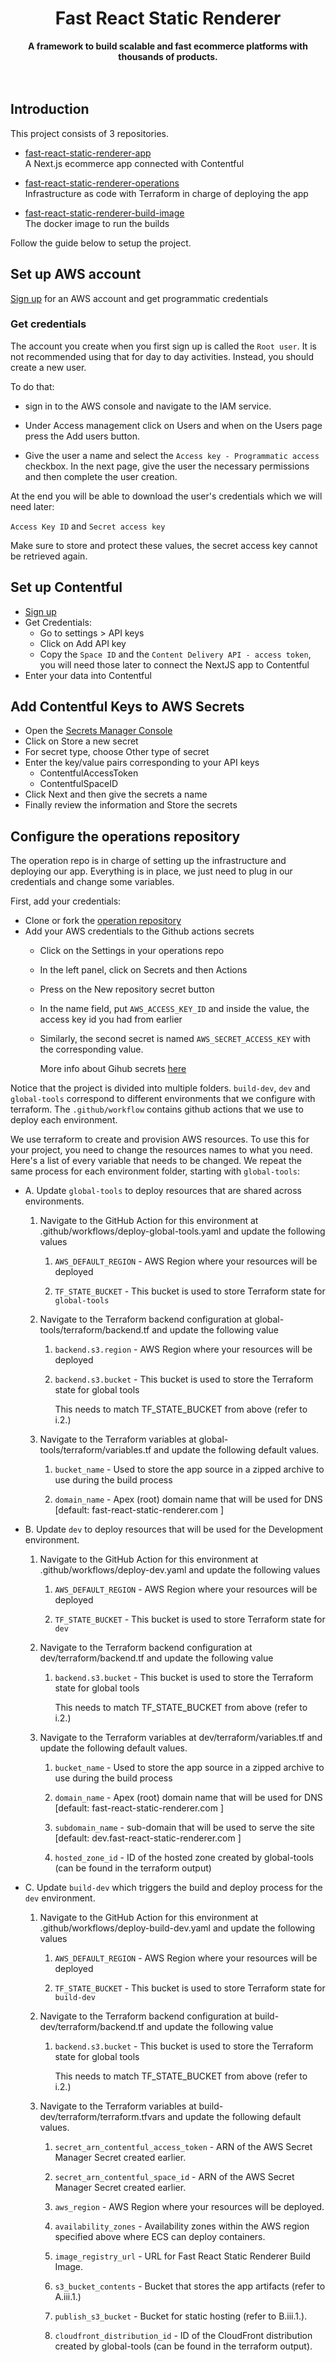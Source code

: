 <div align="center">
  <h1>Fast React Static Renderer</h1>
  <strong>A framework to build scalable and fast ecommerce platforms with thousands of products.</strong>
</div>

<br />
<br />

## Introduction

This project consists of 3 repositories.

- [fast-react-static-renderer-app](https://github.com/bitovi/fast-react-static-renderer-app) \
  A Next.js ecommerce app connected with Contentful
  
- [fast-react-static-renderer-operations](https://github.com/bitovi/fast-react-static-renderer-operations) \
  Infrastructure as code with Terraform in charge of deploying the app

- [fast-react-static-renderer-build-image](https://github.com/bitovi/fast-react-static-renderer-build-image) \
  The docker image to run the builds


Follow the guide below to setup the project.

## Set up AWS account


[Sign up](https://portal.aws.amazon.com/billing/signup#/start/email) for an AWS account and get programmatic credentials

### Get credentials

The account you create when you first sign up is called the `Root user`. It is not recommended using that for day to day activities. Instead, you should create a new user.

To do that: 
- sign in to the AWS console and navigate to the IAM service.

- Under Access management click on Users and when on the Users page press the Add users button.

- Give the user a name and select the `Access key - Programmatic access` checkbox.
In the next page, give the user the necessary permissions and then complete the user creation.

At the end you will be able to download the user's credentials which we will need later:

`Access Key ID` and `Secret access key`

Make sure to store and protect these values, the secret access key cannot be retrieved again.



## Set up Contentful
- [Sign up](https://www.contentful.com/sign-up/)
- Get Credentials:
  - Go to settings > API keys
  - Click on Add API key
  - Copy the `Space ID` and the `Content Delivery API - access token`, you will need those later to connect the NextJS app to Contentful
- Enter your data into Contentful

## Add Contentful Keys to AWS Secrets

- Open the [Secrets Manager Console](https://us-east-1.console.aws.amazon.com/secretsmanager/landing?region=us-east-1)
- Click on Store a new secret
- For secret type, choose Other type of secret
- Enter the key/value pairs corresponding to your API keys
  - ContentfulAccessToken
  - ContentfulSpaceID
- Click Next and then give the secrets a name
- Finally review the information and Store the secrets

## Configure the operations repository

The operation repo is in charge of setting up the infrastructure and deploying our app. Everything is in place, we just need to plug in our credentials and change some variables.

First, add your credentials:

- Clone or fork the [operation repository](https://github.com/bitovi/fast-react-static-renderer-operations)
- Add your AWS credentials to the Github actions secrets
  - Click on the Settings in your operations repo
  - In the left panel, click on Secrets and then Actions
  - Press on the New repository secret button
  - In the name field, put `AWS_ACCESS_KEY_ID` and inside the value, the access key id you had from earlier
  - Similarly, the second secret is named `AWS_SECRET_ACCESS_KEY` with the corresponding value.

    More info about Gihub secrets [here](https://docs.github.com/en/actions/security-guides/encrypted-secrets)

Notice that the project is divided into multiple folders. `build-dev`, `dev` and `global-tools` correspond to different environments that we configure with terraform. The `.github/workflow` contains github actions that we use to deploy each environment. 

We use terraform to create and provision AWS resources. To use this for your project, you need to change the resources names to what you need. Here's a list of every variable that needs to be changed. We repeat the same process for each environment folder, starting with `global-tools`:


  - A. Update `global-tools` to deploy resources that are shared across environments.
  
    1. Navigate to the GitHub Action for this environment at .github/workflows/deploy-global-tools.yaml and update the following values

       1. `AWS_DEFAULT_REGION` - AWS Region where your resources will be deployed

       2. `TF_STATE_BUCKET` - This bucket is used to store Terraform state for `global-tools`

    2. Navigate to the Terraform backend configuration at global-tools/terraform/backend.tf and update the following value
   
       1. `backend.s3.region` - AWS Region where your resources will be deployed 
       1. `backend.s3.bucket` - This bucket is used to store the Terraform state for global tools

            This needs to match TF_STATE_BUCKET from above (refer to i.2.)

    3. Navigate to the Terraform variables at global-tools/terraform/variables.tf and update the following default values.

       1. `bucket_name` - Used to store the app source in a zipped archive to use during the build process

       2. `domain_name` - Apex (root) domain name that will be used for DNS [default: fast-react-static-renderer.com ]



  - B. Update `dev` to deploy resources that will be used for the Development environment.

    1. Navigate to the GitHub Action for this environment at .github/workflows/deploy-dev.yaml and update the following values

       1. `AWS_DEFAULT_REGION` - AWS Region where your resources will be deployed

       2. `TF_STATE_BUCKET` - This bucket is used to store Terraform state for `dev`

    2. Navigate to the Terraform backend configuration at dev/terraform/backend.tf and update the following value

       1. `backend.s3.bucket` - This bucket is used to store the Terraform state for global tools

            This needs to match TF_STATE_BUCKET from above (refer to i.2.)

    3. Navigate to the Terraform variables at dev/terraform/variables.tf and update the following default values.

       1. `bucket_name` - Used to store the app source in a zipped archive to use during the build process

       2. `domain_name` - Apex (root) domain name that will be used for DNS [default: fast-react-static-renderer.com ]

       3. `subdomain_name` - sub-domain that will be used to serve the site [default: dev.fast-react-static-renderer.com ]

       4. `hosted_zone_id` - ID of the hosted zone created by global-tools (can be found in the terraform output)



  - C. Update `build-dev` which triggers the build and deploy process for the `dev` environment.

    1. Navigate to the GitHub Action for this environment at .github/workflows/deploy-build-dev.yaml and update the following values

       1. `AWS_DEFAULT_REGION` - AWS Region where your resources will be deployed

       2. `TF_STATE_BUCKET` - This bucket is used to store Terraform state for `build-dev`

    2. Navigate to the Terraform backend configuration at build-dev/terraform/backend.tf and update the following value

       1. `backend.s3.bucket` - This bucket is used to store the Terraform state for global tools

            This needs to match TF_STATE_BUCKET from above (refer to i.2.)

    3. Navigate to the Terraform variables at build-dev/terraform/terraform.tfvars and update the following default values.

       1. `secret_arn_contentful_access_token` - ARN of the AWS Secret Manager Secret created earlier.

       2. `secret_arn_contentful_space_id` - ARN of the AWS Secret Manager Secret created earlier.

       3. `aws_region` - AWS Region where your resources will be deployed.

       4. `availability_zones` - Availability zones within the AWS region specified above where ECS can deploy containers.

       5. `image_registry_url` - URL for Fast React Static Renderer Build Image.

       6. `s3_bucket_contents` - Bucket that stores the app artifacts (refer to A.iii.1.)
   
       7. `publish_s3_bucket` - Bucket for static hosting (refer to B.iii.1.).

       8.  `cloudfront_distribution_id` - ID of the CloudFront distribution created by global-tools (can be found in the terraform output).







